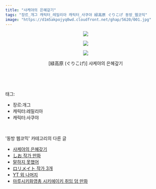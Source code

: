 ```yaml
---
title: "샤케야의 은혜갚기"
tags: "장르_개그 캐릭터_레밀리아 캐릭터_사쿠야 緑高原 ぐりこげ 동방_웹코믹"
image: "https://d1m5akpojyq0wd.cloudfront.net/ghap/5620/001.jpg"
---
```

<div class="article">
<p style="text-align: center; clear: none; float: none;"><img src="{{ site.imgserver6 }}/ghap/5620/001.jpg"/></p>
<p style="text-align: center; clear: none; float: none;"><img src="{{ site.imgserver6 }}/ghap/5620/002.jpg"/></p>
<p style="text-align: center; clear: none; float: none;"><img src="{{ site.imgserver6 }}/ghap/5620/003.jpg"/></p>
<p style="text-align: center; clear: none; float: none;">[緑高原 (ぐりこげ)] 샤케야의 은혜갚기</p>
<p><br/></p>
</div><br/>
<div class="tagTrail">
<p>태그: </p>
<ul>
<li>장르:개그</li>
<li>캐릭터:레밀리아</li>
<li>캐릭터:사쿠야</li>
</ul>
</div><br/>
<div class="another">
<p>'동방 웹코믹' 카테고리의 다른 글</p>
<ul>
<li><a href="/ghap_5620">샤케야의 은혜갚기</a></li>
<li><a href="/ghap_5596">しお 작가 만화</a></li>
<li><a href="/ghap_5594">말하지 못했어</a></li>
<li><a href="/ghap_5585">ロリメイト 작가 3개</a></li>
<li><a href="/ghap_5584">YT 외 나머지</a></li>
<li><a href="/ghap_5563">마루시키화영총 시키에이키 취임 덤 만화</a></li>
</ul>
</div><br/>
